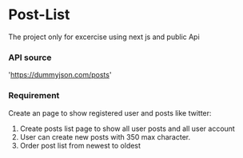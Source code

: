 # Post-List
The project only for excercise using next js and public Api

### API source
'https://dummyjson.com/posts'


### Requirement
Create an page to show registered user and posts like twitter:
1. Create posts list page to show all user posts and all user account
2. User can create new posts with 350 max character.
3. Order post list from newest to oldest 
